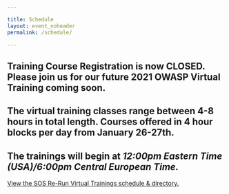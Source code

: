 ```yaml
---

title: Schedule
layout: event_noheader
permalink: /schedule/

---
```

## Training Course Registration is now CLOSED. Please join us for our future 2021 OWASP Virtual Training coming soon.

## The virtual training classes range between 4-8 hours in total length. Courses offered in 4 hour blocks per day from January 26-27th. 

## The trainings will begin at ***12:00pm Eastern Time (USA)/6:00pm Central European Time.***
<a id="sched-embed" href="//sosrerunvirtualtrainings202.sched.com/list/descriptions/">View the SOS Re-Run Virtual Trainings schedule &amp; directory.</a><script type="text/javascript" src="//sosrerunvirtualtrainings202.sched.com/js/embed.js"></script>
